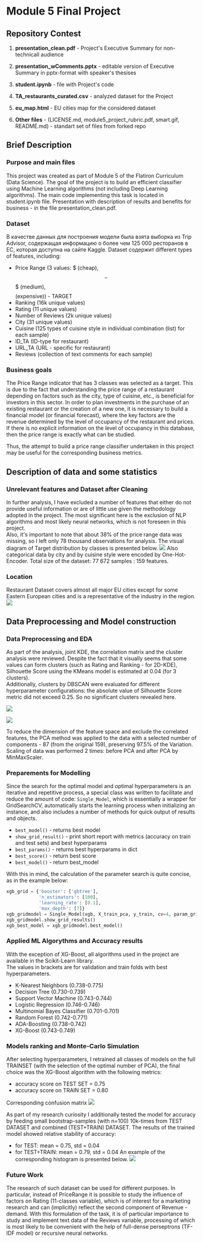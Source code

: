 
# Module 5 Final Project

## Repository Contest

1. **presentation_clean.pdf** - Project's Executive Summary for non-technicall audience

2. **presentation_wComments.pptx** - editable version of Executive Summary in pptx-format with speaker's thesises

3. **student.ipynb** - file with Project's code

4. **TA_restaurants_curated.csv** - analyzed dataset for the Project

5. **eu_map.html** - EU cities map for the considered dataset

6. **Other files** - (LICENSE.md, module5_project_rubric.pdf, smart.gif, README.md) - standart set of files from forked repo

## Brief Description

### Purpose and main files
This project was created as part of Module 5 of the Flatiron Curriculum (Data Science). The goal of the project is to build an efficient classifier using Machine Learning algorithms (not including Deep Learning algorithms). The main code implementing this task is located in student.ipynb file. Presentation with description of results and benefits for business - in the file presentation_clean.pdf.

### Dataset
В качестве данных для построения модели была взята выборка из Trip Advisor, содержащая информацию о более чем 125 000 ресторанов в ЕС, которая доступна на сайте Kaggle. Dataset содержит different types of features, including:  
- Price Range (3 values: $ (cheap), $$-$$$ (medium), $$$$ (expensive)) - TARGET
- Ranking (16k unique values)
- Rating (11 unique values)
- Number of Reviews (2k unique values)
- City (31 unique values)
- Cuisine (125 types of cuisine style in individual combination (list) for each sample)
- ID_TA (ID-type for restaurant)
- URL_TA (URL - specific for restaurant)
- Reviews (collection of text comments for each sample)

### Business goals
The Price Range indicator that has 3 classes was selected as a target. This is due to the fact that understanding the price range of a restaurant depending on factors such as the city, type of cuisine, etc., is beneficial for investors in this sector. In order to plan investments in the purchase of an existing restaurant or the creation of a new one, it is necessary to build a financial model (or financial forecast), where the key factors are the revenue determined by the level of occupancy of the restaurant and prices. If there is no explicit information on the level of occupancy in this database, then the price range is exactly what can be studied.  

Thus, the attempt to build a price range classifier undertaken in this project may be useful for the corresponding business metrics.  

## Description of data and some statistics

### Unrelevant features and Dataset after Cleaning
In further analysis, I have excluded a number of features that either do not provide useful information or are of little use given the methodology adopted in the project. The most significant here is the exclusion of NLP algorithms and most likely neural networks, which is not foreseen in this project.  
Also, it's important to note that about 38% of the price range data was missing, so I left only 78 thousand observations for analysis. 
The visual diagram of Target distribution by classes is presented below.
![](pics/target.png)
Also categorical data by city and by cuisine style were encoded by One-Hot-Encoder. Total size of the dataset: 77 672 samples : 159 features.  


### Location
Restaurant Dataset covers almost all major EU cities except for some Eastern European cities and is a representative of the industry in the region.      
![](pics/map.png)  


## Data Preprocessing and Model construction

### Data Preprocessing and EDA
As part of the analysis, joint KDE, the correlation matrix and the cluster analysis were reviewed.
Despite the fact that it visually seems that some values can form clusters (such as Rating and Ranking - for 2D-KDE), Silhouette Score using the KMeans model is estimated at 0.04 (for 3 clusters).  
Additionally, clusters by DBSCAN were evaluated for different hyperparameter configurations: the absolute value of Silhouette Score metric did not exceed 0.25. So no significant clusters revealed here.

![](pics/2KDE.png) 

![](pics/elbow.png) 


To reduce the dimension of the feature space and exclude the correlated features, the PCA method was applied to the data with a selected number of components - 87 (from the original 159), preserving 97.5% of the Variation.  
Scaling of data was performed 2 times: before PCA and after PCA by MinMaxScaler.

### Preparements for Modelling
Since the search for the optimal model and optimal hyperparameters is an iterative and repetitive process, a special class was written to facilitate and reduce the amount of code: `Single_Model`, which is essentially a wrapper for GridSearchCV, automatically starts the learning process when initializing an instance, and also includes a number of methods for quick output of results and objects. 
 - `best_model()` - returns best model
 - `show_grid_result()` - print short report with metrics (accuracy on train and test sets) and best hyperparams
 - `best_params()` - returns best hyperparams in dict
 - `best_score()` - return best score
 - `best_model()` - return best_model
 
With this in mind, the calculation of the parameter search is quite concise, as in the example below:
```python
xgb_grid = {'booster': ['gbtree'], 
            'n_estimators': [100],
            'learning_rate': [0.1],
            'max_depth': [7]}
xgb_gridmodel = Single_Model(xgb, X_train_pca, y_train, cv=4, param_grid=xgb_grid)
xgb_gridmodel.show_grid_results()
xgb_best_model = xgb_gridmodel.best_model()
```


### Applied ML Algorythms and Accuracy results
With the exception of XG-Boost, all algorithms used in the project are available in the Scikit-Learn library.  
The values in brackets are for validation and train folds with best hyperparameters.
- K-Nearest Neighbors (0.738-0.775)
- Decision Tree (0.730-0.739)
- Support Vector Machine (0.743-0.744)
- Logistic Regression (0.746-0.746)
- Multinomial Bayes Classifier (0.701-0.701)
- Random Forest (0.742-0.771)
- ADA-Boosting (0.738-0.742)
- XG-Boost (0.743-0.749)

### Models ranking and Monte-Carlo Simulation
After selecting hyperparameters, I retrained all classes of models on the full TRAINSET (with the selection of the optimal number of PCA), the final choice was the XG-Boost algorithm with the following metrics:
- accuracy score on TEST SET = 0.75
- accuracy score on TRAIN SET = 0.80

Corresponding confusion matrix
![](pics/conf.png)

As part of my research curiosity I additionally tested the model for accuracy by feeding small bootstrap-samples (with n=100) 10k-times from TEST DATASET and combined (TEST+TRAIN) DATASET. The results of the trained model showed relative stability of accuracy:
- for TEST: mean = 0.75, std = 0.04
- for TEST+TRAIN: mean = 0.79, std = 0.04
An example of the corresponding histogram is presented below.
![](pics/mc.png)

### Future Work
The research of such dataset can be used for different purposes.
In particular, instead of PriceRange it is possible to study the influence of factors on Rating (11-classes variable), which is of interest for a marketing research and can (implicitly) reflect the second component of Revenue - demand. With this formulation of the task, it is of particular importance to study and implement text data of the Reviews variable, processing of which is most likely to be convenient with the help of full-dense perseptrons (TF-IDF model) or recursive neural networks.



